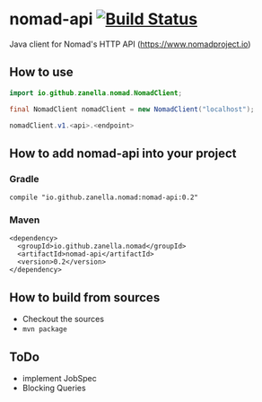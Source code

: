 nomad-api [![Build Status](https://travis-ci.org/zanella/nomad-api.png?branch=master)](https://travis-ci.org//zanella/nomad-api)
==============================================================================================================

Java client for Nomad's HTTP API (https://www.nomadproject.io)

## How to use
```java
import io.github.zanella.nomad.NomadClient;

final NomadClient nomadClient = new NomadClient("localhost");

nomadClient.v1.<api>.<endpoint>
```


## How to add nomad-api into your project
### Gradle
```
compile "io.github.zanella.nomad:nomad-api:0.2"
```
### Maven
```
<dependency>
  <groupId>io.github.zanella.nomad</groupId>
  <artifactId>nomad-api</artifactId>
  <version>0.2</version>
</dependency>
```


## How to build from sources
* Checkout the sources
* `mvn package`


## ToDo

 - implement JobSpec
 - Blocking Queries

